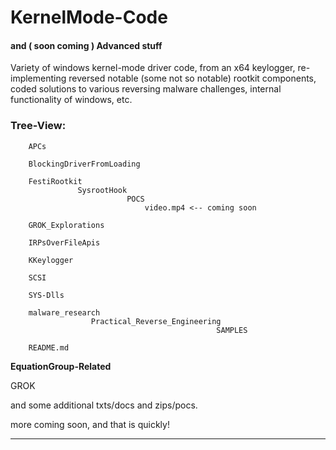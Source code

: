 # KernelMode-Code 
#### and ( soon coming ) Advanced stuff


Variety of windows kernel-mode driver code, from an x64 keylogger, re-implementing reversed notable (some not so notable) rootkit components, coded solutions to various reversing malware challenges, internal functionality of windows, etc.

### Tree-View:

        APCs
        
        BlockingDriverFromLoading
        
        FestiRootkit
                   SysrootHook 
                              POCS
                                  video.mp4 <-- coming soon
        
        GROK_Explorations
        
        IRPsOverFileApis
        
        KKeylogger
        
        SCSI
        
        SYS-Dlls
        
        malware_research
                      Practical_Reverse_Engineering
                                                  SAMPLES
                                                          
        README.md
        
        
**EquationGroup-Related**

GROK

and some additional txts/docs and zips/pocs.

more coming soon, and that is quickly!

---------------------------------------------
        
        
